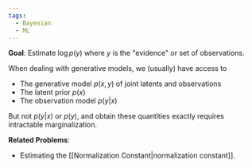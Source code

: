 ```yaml
---
tags:
  - Bayesian
  - ML
---
```

**Goal**: Estimate $\log p(y)$ where $y$ is the "evidence" or set of observations. 

When dealing with generative models, we (usually) have access to
- The generative model $p(x,y)$ of joint latents and observations
- The latent prior $p(x)$
- The observation model $p(y|x)$

But not $p(y|x)$ or $p(y)$, and obtain these quantities exactly requires intractable marginalization.

**Related Problems**:
- Estimating the [[Normalization Constant|normalization constant]].
